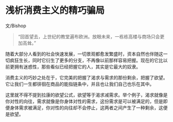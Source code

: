 # 浅析消费主义的精巧骗局

文/Bishop

>“回首望去，上世纪的教堂遍布欧洲。放眼未来，一栋栋高楼与商场只会更加高耸。”

随着大部分人看到的社会快速发展，一切景观都愈发繁盛时，资本自然也伴随这一切疯狂生长，同时它衍生了更多的分支，不再像以前那样容易把握。现在的它比以前更拥有迷惑性，那些看似已经把握它的人，其实是它最大的奴隶。

消费主义的巧妙之处在于，它完美的把握了渴求与需求的那份剩余，把握了欲望。它让我们一生都徘徊在商品的能指链条中，并且也让我们自己也乐在其中。

这里就不得不提到拉康的欲望公式，欲望等于渴求减需求。举个例子，渴求就像是你对性的向往，需求就像是你身体对性的需求，这份需求是可以被满足的，但是即便身体需求被满足，你对性的向往却不会停止，这两者之间产生了一种剩余，这便是欲望。
